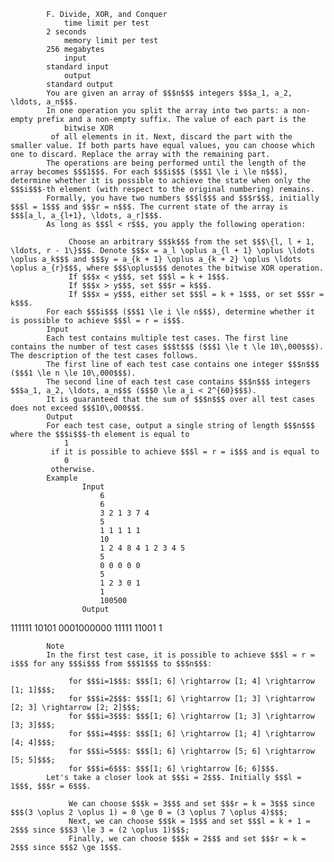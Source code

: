 			F. Divide, XOR, and Conquer
				time limit per test
			2 seconds
				memory limit per test
			256 megabytes
				input
			standard input
				output
			standard output
			You are given an array of $$$n$$$ integers $$$a_1, a_2, \ldots, a_n$$$.
			In one operation you split the array into two parts: a non-empty prefix and a non-empty suffix. The value of each part is the 
				bitwise XOR
			 of all elements in it. Next, discard the part with the smaller value. If both parts have equal values, you can choose which one to discard. Replace the array with the remaining part.
			The operations are being performed until the length of the array becomes $$$1$$$. For each $$$i$$$ ($$$1 \le i \le n$$$), determine whether it is possible to achieve the state when only the $$$i$$$-th element (with respect to the original numbering) remains.
			Formally, you have two numbers $$$l$$$ and $$$r$$$, initially $$$l = 1$$$ and $$$r = n$$$. The current state of the array is $$$[a_l, a_{l+1}, \ldots, a_r]$$$.
			As long as $$$l < r$$$, you apply the following operation: 
			 
				 Choose an arbitrary $$$k$$$ from the set $$$\{l, l + 1, \ldots, r - 1\}$$$. Denote $$$x = a_l \oplus a_{l + 1} \oplus \ldots \oplus a_k$$$ and $$$y = a_{k + 1} \oplus a_{k + 2} \oplus \ldots \oplus a_{r}$$$, where $$$\oplus$$$ denotes the bitwise XOR operation. 
				 If $$$x < y$$$, set $$$l = k + 1$$$. 
				 If $$$x > y$$$, set $$$r = k$$$. 
				 If $$$x = y$$$, either set $$$l = k + 1$$$, or set $$$r = k$$$. 
			For each $$$i$$$ ($$$1 \le i \le n$$$), determine whether it is possible to achieve $$$l = r = i$$$.
			Input
			Each test contains multiple test cases. The first line contains the number of test cases $$$t$$$ ($$$1 \le t \le 10\,000$$$). The description of the test cases follows.
			The first line of each test case contains one integer $$$n$$$ ($$$1 \le n \le 10\,000$$$).
			The second line of each test case contains $$$n$$$ integers $$$a_1, a_2, \ldots, a_n$$$ ($$$0 \le a_i < 2^{60}$$$).
			It is guaranteed that the sum of $$$n$$$ over all test cases does not exceed $$$10\,000$$$.
			Output
			For each test case, output a single string of length $$$n$$$ where the $$$i$$$-th element is equal to 
				1
			 if it is possible to achieve $$$l = r = i$$$ and is equal to 
				0
			 otherwise.
			Example
					Input
						6
						6
						3 2 1 3 7 4
						5
						1 1 1 1 1
						10
						1 2 4 8 4 1 2 3 4 5
						5
						0 0 0 0 0
						5
						1 2 3 0 1
						1
						100500
					Output
					
111111
10101
0001000000
11111
11001
1

			Note
			In the first test case, it is possible to achieve $$$l = r = i$$$ for any $$$i$$$ from $$$1$$$ to $$$n$$$:
			 
				 for $$$i=1$$$: $$$[1; 6] \rightarrow [1; 4] \rightarrow [1; 1]$$$; 
				 for $$$i=2$$$: $$$[1; 6] \rightarrow [1; 3] \rightarrow [2; 3] \rightarrow [2; 2]$$$; 
				 for $$$i=3$$$: $$$[1; 6] \rightarrow [1; 3] \rightarrow [3; 3]$$$; 
				 for $$$i=4$$$: $$$[1; 6] \rightarrow [1; 4] \rightarrow [4; 4]$$$; 
				 for $$$i=5$$$: $$$[1; 6] \rightarrow [5; 6] \rightarrow [5; 5]$$$; 
				 for $$$i=6$$$: $$$[1; 6] \rightarrow [6; 6]$$$. 
			Let's take a closer look at $$$i = 2$$$. Initially $$$l = 1$$$, $$$r = 6$$$. 
			 
				 We can choose $$$k = 3$$$ and set $$$r = k = 3$$$ since $$$(3 \oplus 2 \oplus 1) = 0 \ge 0 = (3 \oplus 7 \oplus 4)$$$; 
				 Next, we can choose $$$k = 1$$$ and set $$$l = k + 1 = 2$$$ since $$$3 \le 3 = (2 \oplus 1)$$$; 
				 Finally, we can choose $$$k = 2$$$ and set $$$r = k = 2$$$ since $$$2 \ge 1$$$. 
